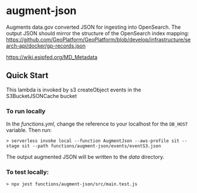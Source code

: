 # augment-json

Augments data.gov converted JSON for ingesting into OpenSearch. The output JSON should mirror the structure of the OpenSearch index mapping:
https://github.com/GeoPlatform/GeoPlatform/blob/develop/infrastructure/search-api/docker/gp-records.json


https://wiki.esipfed.org/MD_Metadata

## Quick Start

This lambda is invoked by s3 createObject events in the S3BucketJSONCache bucket

### To run locally
In the *functions.yml*, change the reference to your localhost for the `DB_HOST` variable. Then run:
```
> serverless invoke local --function AugmentJson --aws-profile sit --stage sit --path functions/augment-json/events/eventS3.json
```
The output augmented JSON will be written to the *data* directory. 

### To test locally:
```
> npx jest functions/augment-json/src/main.test.js
```